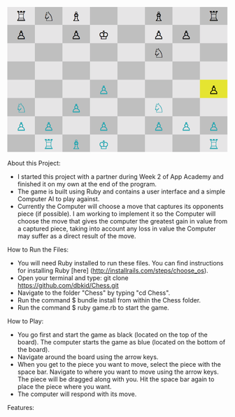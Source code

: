 ![Game Screenshot](assets/game_screenshot.png)

About this Project:

* I started this project with a partner during Week 2 of App Academy and finished it on my own at the end of the program.
* The game is built using Ruby and contains a user interface and a simple Computer AI to play against.
* Currently the Computer will choose a move that captures its opponents piece (if possible). I am working to implement it so the Computer will choose the move that gives the computer the greatest gain in value from a captured piece, taking into account any loss in value the Computer may suffer as a direct result of the move.

How to Run the Files:

* You will need Ruby installed to run these files. You can find instructions for installing Ruby [here] (http://installrails.com/steps/choose_os).
* Open your terminal and type: git clone https://github.com/dbkid/Chess.git
* Navigate to the folder "Chess" by typing "cd Chess".
* Run the command $ bundle install from within the Chess folder.
* Run the command $ ruby game.rb to start the game.


How to Play:

* You go first and start the game as black (located on the top of the board). The computer starts the game as blue (located on the bottom of the board).
* Navigate around the board using the arrow keys.
* When you get to the piece you want to move, select the piece with the space bar. Navigate to where you want to move using the arrow keys. The piece will be dragged along with you. Hit the space bar again to place the piece where you want.
* The computer will respond with its move.

Features:

